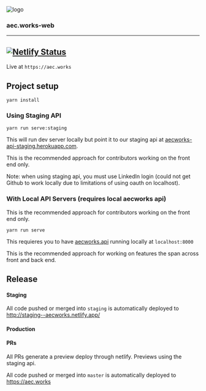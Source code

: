 ![logo](https://aec.works/img/logo-black.10fa9bc4.svg)

### aec.works-web

---

[![Netlify Status](https://api.netlify.com/api/v1/badges/ee864a9e-f8a4-436a-9e9e-094df6a03fca/deploy-status)](https://app.netlify.com/sites/aecworks/deploys)
---

Live at `https://aec.works`

## Project setup
```
yarn install
```

### Using Staging API

```
yarn run serve:staging
```
This will run dev server locally but point it to our staging api at [aecworks-api-staging.herokuapp.com](http://aecworks-api-staging.herokuapp.com/).

This is the recommended approach for contributors working on the front end only.

Note: when using staging api, you must use LinkedIn login (could not get Github to work locally due to limitations of using oauth on localhost).


### With Local API Servers (requires local aecworks api)

This is the recommended approach for contributors working on the front end only.

```
yarn run serve
```

This requieres you to have [aecworks.api](https://github.com/aecworks/aec.works-api) running locally at `localhost:8000`

This is the recommended approach for working on features the span across front and back end.


## Release

#### Staging

All code pushed or merged into `staging` is automatically deployed to http://staging--aecworks.netlify.app/

#### Production

#### PRs

All PRs generate a preview deploy through netlify. Previews using the staging api.

All code pushed or merged into `master` is automatically deployed to https://aec.works
